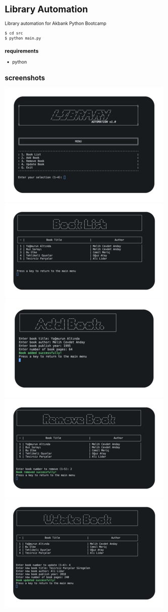 
# Library Automation

Library automation for Akbank Python Bootcamp

```
$ cd src
$ python main.py
```

### requirements
+ python

## screenshots
![ss1](screenshots/ss1.png)
![ss2](screenshots/ss2.png)
![ss3](screenshots/ss3.png)
![ss4](screenshots/ss4.png)
![ss4](screenshots/ss5.png)